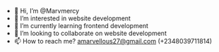 - 👋 Hi, I’m @Marvmercy
- 👀 I’m interested in website development 
- 🌱 I’m currently learning frontend development 
- 💞️ I’m looking to collaborate on website development 
- 📫 How to reach me? amarvellous27@gmail.com (+2348039711814)

<!---
Marvmercy/Marvmercy is a ✨ special ✨ repository because its `README.md` (this file) appears on your GitHub profile.
You can click the Preview link to take a look at your changes.
--->
